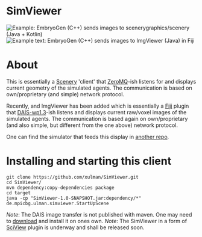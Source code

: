 # SimViewer
![Example: EmbryoGen (C++) sends images to scenerygraphics/scenery (Java + Kotlin)](https://www.fi.muni.cz/~xulman/files/TRAgen-demo/EmbryoGen_SimViewer.png)
![Example text: EmbryoGen (C++) sends images to ImgViewer (Java) in Fiji](https://www.fi.muni.cz/~xulman/files/TRAgen-demo/EmbryoGen_ImgViewer.png)

# About
This is essentially a [Scenery](https://github.com/scenerygraphics/scenery) 'client' that [ZeroMQ](https://github.com/zeromq/jeromq)-ish listens for and displays current geometry of the simulated agents. The communication is based on own/proprietary (and simple) network protocol.

Recently, and ImgViewer has been added which is essentially a [Fiji](http://fiji.sc) plugin that [DAIS-wp1.3](https://github.com/xulman/DAIS-wp1.3)-ish listens and displays current raw/voxel images of the simulated agents. The communication is based again on own/proprietary (and also simple, but different from the one above) network protocol.

One can find the simulator that feeds this display in [another repo](https://github.com/xulman/EmbryoGen).

# Installing and starting this client
```
git clone https://github.com/xulman/SimViewer.git
cd SimViewer/
mvn dependency:copy-dependencies package
cd target
java -cp "SimViewer-1.0-SNAPSHOT.jar:dependency/*" de.mpicbg.ulman.simviewer.StartUpScene
```

*Note*: The DAIS image transfer is not published with maven. One may need to [download](https://raw.githubusercontent.com/xulman/DAIS-wp1.3/master/release/DAIS-wp13-1.0.1.jar) and install it on ones own.
*Note*: The SimViewer in a form of [SciView](https://github.com/scenerygraphics/sciview/) plugin is underway and shall be released soon.
